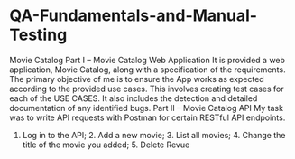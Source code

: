# QA-Fundamentals-and-Manual-Testing
Movie Catalog
Part I – Movie Catalog Web Application
It is provided a web application, Movie Catalog, along with a specification of the requirements. The primary objective of me is to ensure the App works as expected according to the provided use cases. This involves creating test cases for each of the USE CASES. It also includes the detection and detailed documentation of any identified bugs.
Part II – Movie Catalog API
My task was to write API requests with Postman for certain RESTful API endpoints.
1. Log in to the API; 2. Add a new movie; 3. List all movies; 4. Change the title of the movie you added; 5. Delete Revue
